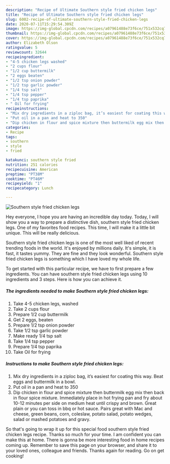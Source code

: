 ```yaml
---
description: "Recipe of Ultimate Southern style fried chicken legs"
title: "Recipe of Ultimate Southern style fried chicken legs"
slug: 6002-recipe-of-ultimate-southern-style-fried-chicken-legs
date: 2020-07-11T15:29:54.309Z
image: https://img-global.cpcdn.com/recipes/a07961488e73f6ce/751x532cq70/southern-style-fried-chicken-legs-recipe-main-photo.jpg
thumbnail: https://img-global.cpcdn.com/recipes/a07961488e73f6ce/751x532cq70/southern-style-fried-chicken-legs-recipe-main-photo.jpg
cover: https://img-global.cpcdn.com/recipes/a07961488e73f6ce/751x532cq70/southern-style-fried-chicken-legs-recipe-main-photo.jpg
author: Elizabeth Olson
ratingvalue: 5
reviewcount: 32644
recipeingredient:
- "4-5 chicken legs washed"
- "2 cups flour"
- "1/2 cup buttermilk"
- "2 eggs beaten"
- "1/2 tsp onion powder"
- "1/2 tsp garlic powder"
- "1/4 tsp salt"
- "1/4 tsp pepper"
- "1/4 tsp paprika"
- " Oil for frying"
recipeinstructions:
- "Mix dry ingredients in a ziploc bag, it’s easiest for coating this way. Beat eggs and buttermilk in a bowl."
- "Put oil in a pan and heat to 350"
- "Dip chicken in flour and spice mixture then buttermilk egg mix then back in flour spice mixture. Immediately place in hot frying pan and fry about 10-12 minutes per side on medium heat until crispy and brown. Great plain or you can toss in bbq or hot sauce. Pairs great with Mac and cheese, green beans, corn, coleslaw, potato salad, potato wedges, salad or mashed potatoes and gravy."
categories:
- Recipe
tags:
- southern
- style
- fried

katakunci: southern style fried 
nutrition: 251 calories
recipecuisine: American
preptime: "PT38M"
cooktime: "PT46M"
recipeyield: "1"
recipecategory: Lunch

---
```



![Southern style fried chicken legs](https://img-global.cpcdn.com/recipes/a07961488e73f6ce/751x532cq70/southern-style-fried-chicken-legs-recipe-main-photo.jpg)

Hey everyone, I hope you are having an incredible day today. Today, I will show you a way to prepare a distinctive dish, southern style fried chicken legs. One of my favorites food recipes. This time, I will make it a little bit unique. This will be really delicious.

Southern style fried chicken legs is one of the most well liked of recent trending foods in the world. It's enjoyed by millions daily. It's simple, it is fast, it tastes yummy. They are fine and they look wonderful. Southern style fried chicken legs is something which I have loved my whole life.




To get started with this particular recipe, we have to first prepare a few ingredients. You can have southern style fried chicken legs using 10 ingredients and 3 steps. Here is how you can achieve it.

<!--inarticleads1-->

##### The ingredients needed to make Southern style fried chicken legs:

1. Take 4-5 chicken legs, washed
1. Take 2 cups flour
1. Prepare 1/2 cup buttermilk
1. Get 2 eggs, beaten
1. Prepare 1/2 tsp onion powder
1. Take 1/2 tsp garlic powder
1. Make ready 1/4 tsp salt
1. Take 1/4 tsp pepper
1. Prepare 1/4 tsp paprika
1. Take  Oil for frying




<!--inarticleads2-->

##### Instructions to make Southern style fried chicken legs:

1. Mix dry ingredients in a ziploc bag, it’s easiest for coating this way. Beat eggs and buttermilk in a bowl.
1. Put oil in a pan and heat to 350
1. Dip chicken in flour and spice mixture then buttermilk egg mix then back in flour spice mixture. Immediately place in hot frying pan and fry about 10-12 minutes per side on medium heat until crispy and brown. Great plain or you can toss in bbq or hot sauce. Pairs great with Mac and cheese, green beans, corn, coleslaw, potato salad, potato wedges, salad or mashed potatoes and gravy.




So that's going to wrap it up for this special food southern style fried chicken legs recipe. Thanks so much for your time. I am confident you can make this at home. There is gonna be more interesting food in home recipes coming up. Remember to save this page on your browser, and share it to your loved ones, colleague and friends. Thanks again for reading. Go on get cooking!
